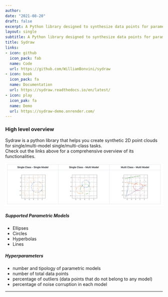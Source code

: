 ```yaml
---
author: 
date: "2021-08-20"
draft: false
excerpt: A Python library designed to synthesize data points for parametric models, incorporating noise and outliers.
layout: single
subtitle: A Python library designed to synthesize data points for parametric models, incorporating noise and outliers. This tool aids in generating realistic datasets for model testing and validation.
title: Sydraw
links:
- icon: github
  icon_pack: fab
  name: Code
  url: https://github.com/WilliamBonvini/sydraw
- icon: book
  icon_pack: fa
  name: Documentation
  url: https://sydraw.readthedocs.io/en/latest/
- icon: play
  icon_pak: fa
  name: Demo
  url: https://sydraw-demo.onrender.com/
---
```


### High level overview

Sydraw is a python library that helps you create synthetic 2D point clouds for single/multi-model single/multi-class tasks.  
Check out the links above for a comprehensive overview of its functionalities.

![](imgs/syndalib.png)

##### Supported Parametric Models
* Ellipses
* Circles
* Hyperbolas
* Lines

##### Hyperparameters

* number and tipology of parametric models 
* number of total data points
* percentage of outliers (data points that do not belong to any model)
* percentage of noise corruption in each model

<hr>





